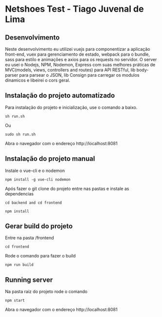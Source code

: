 # Netshoes Test - Tiago Juvenal de Lima

## Desenvolvimento

Neste desenvolvimento eu utilizei vuejs para componentizar a aplicação front-end, vuex para gerenciamento de estado, webpack para o bundle, sass para estilo e animações e axios para os requests no servidor. O server eu usei o Nodejs, NPM, Nodemon, Express com suas melhores práticas de MVC(models, views, controllers and routes) para API RESTful, lib body-parser para parsear o JSON, lib Consign para carregar os modulos dinamicos e libeirei o cors geral.


## Instalação do projeto automatizado

Para instalação do projeto e inicialização, use o comando a baixo.
```
sh run.sh
```
Ou
```
sudo sh run.sh
```

Abra o navegador com o endereço http://localhost:8081


## Instalação do projeto manual

Instale o vue-cli e o nodemon
```
npm install -g vue-cli nodemon
```

Após fazer o git clone do projeto
entre nas pastas e instale as dependencias
```
cd backend and cd frontend
```

```
npm install
```

## Gerar build do projeto

Entre na pasta /frontend
```
cd frontend
```

Rode o comando para fazer o build
```
npm run build
```

## Running server

Na pasta raiz do projeto rode o comando
```
npm start
```

Abra o navegador com o endereço http://localhost:8081
